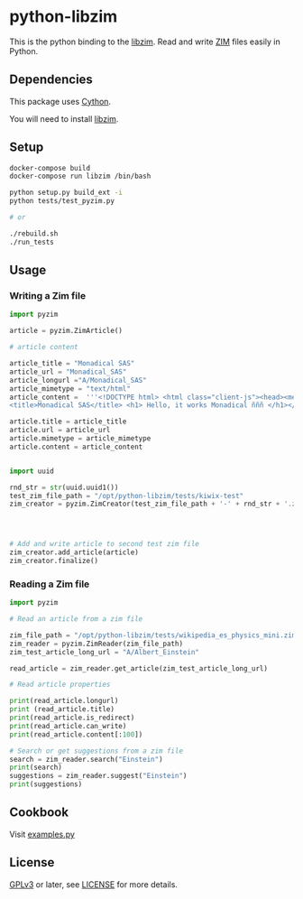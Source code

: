 
python-libzim
===========

This is the python binding to the [libzim](https://github.com/openzim/libzim).  Read and write
[ZIM](https://openzim.org) files easily in Python.

## Dependencies

This package uses [Cython](https://github.com/cython/cython).

You will need to install [libzim](https://github.com/openzim/libzim).



## Setup

```bash
docker-compose build
docker-compose run libzim /bin/bash
```
```bash
python setup.py build_ext -i
python tests/test_pyzim.py

# or

./rebuild.sh
./run_tests
```

## Usage

### Writing a Zim file

```python
import pyzim

article = pyzim.ZimArticle()

# article content

article_title = "Monadical SAS"
article_url = "Monadical_SAS"
article_longurl ="A/Monadical_SAS"
article_mimetype = "text/html"
article_content =  '''<!DOCTYPE html> <html class="client-js"><head><meta charset="UTF-8">
<title>Monadical SAS</title> <h1> Hello, it works Monadical ñññ </h1></html>'''

article.title = article_title
article.url = article_url
article.mimetype = article_mimetype
article.content = article_content


import uuid

rnd_str = str(uuid.uuid1()) 
test_zim_file_path = "/opt/python-libzim/tests/kiwix-test"
zim_creator = pyzim.ZimCreator(test_zim_file_path + '-' + rnd_str + '.zim',"welcome","spa",2048)




# Add and write article to second test zim file
zim_creator.add_article(article)
zim_creator.finalize()
```

### Reading a Zim file

```python
import pyzim

# Read an article from a zim file

zim_file_path = "/opt/python-libzim/tests/wikipedia_es_physics_mini.zim"
zim_reader = pyzim.ZimReader(zim_file_path)
zim_test_article_long_url = "A/Albert_Einstein"

read_article = zim_reader.get_article(zim_test_article_long_url)

# Read article properties

print(read_article.longurl)
print (read_article.title)
print(read_article.is_redirect)
print(read_article.can_write)
print(read_article.content[:100])

# Search or get suggestions from a zim file
search = zim_reader.search("Einstein")
print(search)
suggestions = zim_reader.suggest("Einstein")
print(suggestions)

```

## Cookbook

Visit [examples.py](pyzim/examples.py)

## License

[GPLv3](https://www.gnu.org/licenses/gpl-3.0) or later, see
[LICENSE](LICENSE) for more details.
